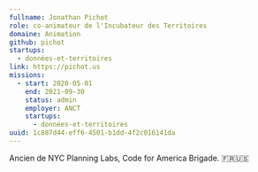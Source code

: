 ```yaml
---
fullname: Jonathan Pichot
role: co-animateur de l'Incubateur des Territoires
domaine: Animation
github: pichot
startups:
  - données-et-territoires
link: https://pichot.us
missions:
  - start: 2020-05-01
    end: 2021-09-30
    status: admin
    employer: ANCT
    startups:
      - données-et-territoires
uuid: 1c887d44-eff6-4501-b1dd-4f2c016141da
---
```

Ancien de NYC Planning Labs, Code for America Brigade. 🇫🇷🇺🇸